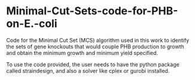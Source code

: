 # Minimal-Cut-Sets-code-for-PHB-on-E.-coli
Code for the Minimal Cut Set (MCS) algorithm used in this work to identify the sets of gene knockouts that would couple PHB production to growth and obtain the minimum growth and minimum yield specified.

To use the code provided, the user needs to have the python package called straindesign, and also a solver like cplex or gurobi installed.
